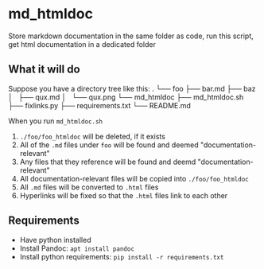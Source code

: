 # md_htmldoc
Store markdown documentation in the same folder as code, run this script, get html documentation in a dedicated folder

## What it will do
 
Suppose you have a directory tree like this:
    .
    └── foo
        ├── bar.md
        ├── baz
        │   ├── qux.md
        │   └── qux.png
        └── md_htmldoc
            ├── md_htmldoc.sh
            ├── fixlinks.py
            ├── requirements.txt
            └── README.md

When you run `md_htmldoc.sh`

  1. `./foo/foo_htmldoc` will be deleted, if it exists
  2. All of the `.md` files under `foo` will be found and deemed "documentation-relevant"
  3. Any files that they reference will be found and deemd "documentation-relevant"
  4. All documentation-relevant files will be copied into `./foo/foo_htmldoc`
  5. All `.md` files will be converted to `.html` files
  6. Hyperlinks will be fixed so that the `.html` files link to each other
  
## Requirements

- Have python installed  
- Install Pandoc: `apt install pandoc`
- Install python requirements: `pip install -r requirements.txt`
